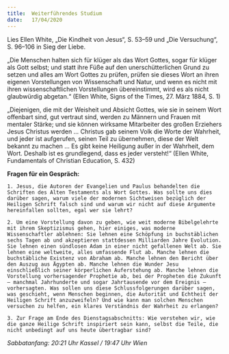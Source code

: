 ```yaml
---
title:  Weiterführendes Studium
date:   17/04/2020
---
```


Lies Ellen White, „Die Kindheit von Jesus“, S. 53–59 und „Die Versuchung“, S. 96–106 in Sieg der Liebe.

„Die Menschen halten sich für klüger als das Wort Gottes, sogar für klüger als Gott selbst; und statt ihre Füße auf den unerschütterlichen Grund zu setzen und alles am Wort Gottes zu prüfen, prüfen sie dieses Wort an ihren eigenen Vorstellungen von Wissenschaft und Natur, und wenn es nicht mit ihren wissenschaftlichen Vorstellungen übereinstimmt, wird es als nicht glaubwürdig abgetan.“ (Ellen White, Signs of the Times, 27. März 1884, S. 1)

„Diejenigen, die mit der Weisheit und Absicht Gottes, wie sie in seinem Wort offenbart sind, gut vertraut sind, werden zu Männern und Frauen mit mentaler Stärke; und sie können wirksame Mitarbeiter des großen Erziehers Jesus Christus werden … Christus gab seinem Volk die Worte der Wahrheit, und jeder ist aufgerufen, seinen Teil zu übernehmen, diese der Welt bekannt zu machen … Es gibt keine Heiligung außer in der Wahrheit, dem Wort. Deshalb ist es grundlegend, dass es jeder versteht!“ (Ellen White, Fundamentals of Christian Education, S. 432)

**Fragen für ein Gespräch:**

`1. Jesus, die Autoren der Evangelien und Paulus behandelten die Schriften des Alten Testaments als Wort Gottes. Was sollte uns dies darüber sagen, warum viele der modernen Sichtweisen bezüglich der Heiligen Schrift falsch sind und warum wir nicht auf diese Argumente hereinfallen sollten, egal wer sie lehrt?`

`2. Um eine Vorstellung davon zu geben, wie weit moderne Bibelgelehrte mit ihrem Skeptizismus gehen, hier einiges, was moderne Wissenschaftler ablehnen: Sie lehnen eine Schöpfung in buchstäblichen sechs Tagen ab und akzeptieren stattdessen Milliarden Jahre Evolution. Sie lehnen einen sündlosen Adam in einer nicht gefallenen Welt ab. Sie lehnen eine weltweite, alles umfassende Flut ab. Manche lehnen die buchstäbliche Existenz von Abraham ab. Manche lehnen den Bericht über den Auszug aus Ägypten ab. Manche lehnen die Wunder Jesu einschließlich seiner körperlichen Auferstehung ab. Manche lehnen die Vorstellung vorhersagender Prophetie ab, bei der Propheten die Zukunft – manchmal Jahrhunderte und sogar Jahrtausende vor dem Ereignis – vorhersagten. Was sollen uns diese Schlussfolgerungen darüber sagen, was geschieht, wenn Menschen beginnen, die Autorität und Echtheit der Heiligen Schrift anzuzweifeln? Und wie kann man solchen Menschen versuchen zu helfen, ein klares Verständnis der Wahrheit zu erlangen?`

`3. Zur Frage am Ende des Dienstagsabschnitts: Wie verstehen wir, wie die ganze Heilige Schrift inspiriert sein kann, selbst die Teile, die nicht unbedingt auf uns heute übertragbar sind?`

_Sabbatanfang: 20:21 Uhr Kassel / 19:47 Uhr Wien_